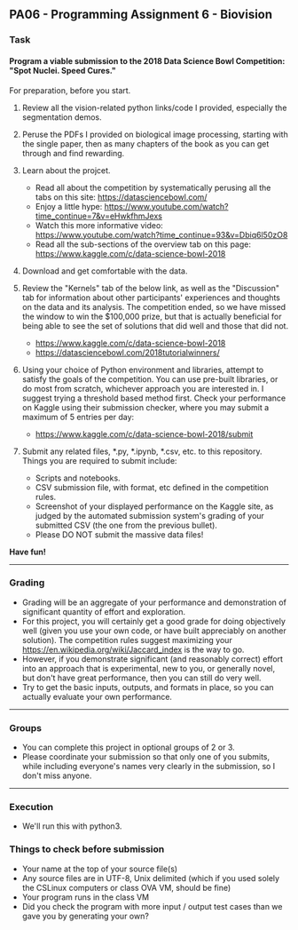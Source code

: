 ## PA06 - Programming Assignment 6 - Biovision

### Task

#### Program a viable submission to the 2018 Data Science Bowl Competition: "Spot Nuclei. Speed Cures." 

For preparation, before you start.

1. Review all the vision-related python links/code I provided, especially the segmentation demos.

2. Peruse the PDFs I provided on biological image processing, starting with the single paper, then as many chapters of the book as you can get through and find rewarding.

3. Learn about the projcet.
    * Read all about the competition by systematically perusing all the tabs on this site:
    https://datasciencebowl.com/
    * Enjoy a little hype:
    https://www.youtube.com/watch?time_continue=7&v=eHwkfhmJexs
    * Watch this more informative video:
    https://www.youtube.com/watch?time_continue=93&v=Dbiq6l50zO8
    * Read all the sub-sections of the overview tab on this page:
    https://www.kaggle.com/c/data-science-bowl-2018

4. Download and get comfortable with the data.

5. Review the "Kernels" tab of the below link, as well as the "Discussion" tab for information about other participants' experiences and thoughts on the data and its analysis. 
The competition ended, so we have missed the window to win the $100,000 prize, but that is actually beneficial for being able to see the set of solutions that did well and those that did not. 
    * https://www.kaggle.com/c/data-science-bowl-2018
    * https://datasciencebowl.com/2018tutorialwinners/

6. Using your choice of Python environment and libraries, attempt to satisfy the goals of the competition. 
You can use pre-built libraries, or do most from scratch, whichever approach you are interested in.
I suggest trying a threshold based method first.
Check your performance on Kaggle using their submission checker, where you may submit a maximum of 5 entries per day:
    * https://www.kaggle.com/c/data-science-bowl-2018/submit 

7. Submit any related files, *.py, *.ipynb, *.csv, etc. to this repository.
Things you are required to submit include:
    * Scripts and notebooks.
    * CSV submission file, with format, etc defined in the competition rules.
    * Screenshot of your displayed performance on the Kaggle site, as judged by the automated submission system's grading of your submitted CSV (the one from the previous bullet).
    * Please DO NOT submit the massive data files!

**Have fun!**

------


### Grading

* Grading will be an aggregate of your performance and demonstration of significant quantity of effort and exploration.
* For this project, you will certainly get a good grade for doing objectively well (given you use your own code, or have built appreciably on another solution).
The competition rules suggest maximizing your https://en.wikipedia.org/wiki/Jaccard_index is the way to go.
* However, if you demonstrate significant (and reasonably correct) effort into an approach that is experimental, new to you, or generally novel, but don't have great performance, then you can still do very well.  
* Try to get the basic inputs, outputs, and formats in place, so you can actually evaluate your own performance.

------

### Groups

* You can complete this project in optional groups of 2 or 3. 
* Please coordinate your submission so that only one of you submits, while including everyone's names very clearly in the submission, so I don't miss anyone.

------

### Execution
* We'll run this with python3.

### Things to check before submission
* Your name at the top of your source file(s)
* Any source files are in UTF-8, Unix delimited (which if you used solely the CSLinux computers or class OVA VM, should be fine)
* Your program runs in the class VM
* Did you check the program with more input / output test cases than we gave you by generating your own?

